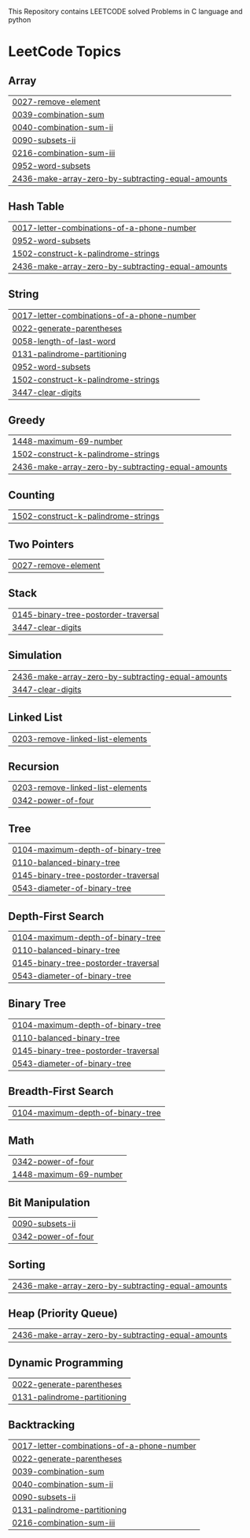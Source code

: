 This Repository contains LEETCODE solved Problems in C language
and python

<!---LeetCode Topics Start-->
# LeetCode Topics
## Array
|  |
| ------- |
| [0027-remove-element](https://github.com/Pradeep1234566/Leetcode/tree/master/0027-remove-element) |
| [0039-combination-sum](https://github.com/Pradeep1234566/Leetcode/tree/master/0039-combination-sum) |
| [0040-combination-sum-ii](https://github.com/Pradeep1234566/Leetcode/tree/master/0040-combination-sum-ii) |
| [0090-subsets-ii](https://github.com/Pradeep1234566/Leetcode/tree/master/0090-subsets-ii) |
| [0216-combination-sum-iii](https://github.com/Pradeep1234566/Leetcode/tree/master/0216-combination-sum-iii) |
| [0952-word-subsets](https://github.com/Pradeep1234566/Leetcode/tree/master/0952-word-subsets) |
| [2436-make-array-zero-by-subtracting-equal-amounts](https://github.com/Pradeep1234566/Leetcode/tree/master/2436-make-array-zero-by-subtracting-equal-amounts) |
## Hash Table
|  |
| ------- |
| [0017-letter-combinations-of-a-phone-number](https://github.com/Pradeep1234566/Leetcode/tree/master/0017-letter-combinations-of-a-phone-number) |
| [0952-word-subsets](https://github.com/Pradeep1234566/Leetcode/tree/master/0952-word-subsets) |
| [1502-construct-k-palindrome-strings](https://github.com/Pradeep1234566/Leetcode/tree/master/1502-construct-k-palindrome-strings) |
| [2436-make-array-zero-by-subtracting-equal-amounts](https://github.com/Pradeep1234566/Leetcode/tree/master/2436-make-array-zero-by-subtracting-equal-amounts) |
## String
|  |
| ------- |
| [0017-letter-combinations-of-a-phone-number](https://github.com/Pradeep1234566/Leetcode/tree/master/0017-letter-combinations-of-a-phone-number) |
| [0022-generate-parentheses](https://github.com/Pradeep1234566/Leetcode/tree/master/0022-generate-parentheses) |
| [0058-length-of-last-word](https://github.com/Pradeep1234566/Leetcode/tree/master/0058-length-of-last-word) |
| [0131-palindrome-partitioning](https://github.com/Pradeep1234566/Leetcode/tree/master/0131-palindrome-partitioning) |
| [0952-word-subsets](https://github.com/Pradeep1234566/Leetcode/tree/master/0952-word-subsets) |
| [1502-construct-k-palindrome-strings](https://github.com/Pradeep1234566/Leetcode/tree/master/1502-construct-k-palindrome-strings) |
| [3447-clear-digits](https://github.com/Pradeep1234566/Leetcode/tree/master/3447-clear-digits) |
## Greedy
|  |
| ------- |
| [1448-maximum-69-number](https://github.com/Pradeep1234566/Leetcode/tree/master/1448-maximum-69-number) |
| [1502-construct-k-palindrome-strings](https://github.com/Pradeep1234566/Leetcode/tree/master/1502-construct-k-palindrome-strings) |
| [2436-make-array-zero-by-subtracting-equal-amounts](https://github.com/Pradeep1234566/Leetcode/tree/master/2436-make-array-zero-by-subtracting-equal-amounts) |
## Counting
|  |
| ------- |
| [1502-construct-k-palindrome-strings](https://github.com/Pradeep1234566/Leetcode/tree/master/1502-construct-k-palindrome-strings) |
## Two Pointers
|  |
| ------- |
| [0027-remove-element](https://github.com/Pradeep1234566/Leetcode/tree/master/0027-remove-element) |
## Stack
|  |
| ------- |
| [0145-binary-tree-postorder-traversal](https://github.com/Pradeep1234566/Leetcode/tree/master/0145-binary-tree-postorder-traversal) |
| [3447-clear-digits](https://github.com/Pradeep1234566/Leetcode/tree/master/3447-clear-digits) |
## Simulation
|  |
| ------- |
| [2436-make-array-zero-by-subtracting-equal-amounts](https://github.com/Pradeep1234566/Leetcode/tree/master/2436-make-array-zero-by-subtracting-equal-amounts) |
| [3447-clear-digits](https://github.com/Pradeep1234566/Leetcode/tree/master/3447-clear-digits) |
## Linked List
|  |
| ------- |
| [0203-remove-linked-list-elements](https://github.com/Pradeep1234566/Leetcode/tree/master/0203-remove-linked-list-elements) |
## Recursion
|  |
| ------- |
| [0203-remove-linked-list-elements](https://github.com/Pradeep1234566/Leetcode/tree/master/0203-remove-linked-list-elements) |
| [0342-power-of-four](https://github.com/Pradeep1234566/Leetcode/tree/master/0342-power-of-four) |
## Tree
|  |
| ------- |
| [0104-maximum-depth-of-binary-tree](https://github.com/Pradeep1234566/Leetcode/tree/master/0104-maximum-depth-of-binary-tree) |
| [0110-balanced-binary-tree](https://github.com/Pradeep1234566/Leetcode/tree/master/0110-balanced-binary-tree) |
| [0145-binary-tree-postorder-traversal](https://github.com/Pradeep1234566/Leetcode/tree/master/0145-binary-tree-postorder-traversal) |
| [0543-diameter-of-binary-tree](https://github.com/Pradeep1234566/Leetcode/tree/master/0543-diameter-of-binary-tree) |
## Depth-First Search
|  |
| ------- |
| [0104-maximum-depth-of-binary-tree](https://github.com/Pradeep1234566/Leetcode/tree/master/0104-maximum-depth-of-binary-tree) |
| [0110-balanced-binary-tree](https://github.com/Pradeep1234566/Leetcode/tree/master/0110-balanced-binary-tree) |
| [0145-binary-tree-postorder-traversal](https://github.com/Pradeep1234566/Leetcode/tree/master/0145-binary-tree-postorder-traversal) |
| [0543-diameter-of-binary-tree](https://github.com/Pradeep1234566/Leetcode/tree/master/0543-diameter-of-binary-tree) |
## Binary Tree
|  |
| ------- |
| [0104-maximum-depth-of-binary-tree](https://github.com/Pradeep1234566/Leetcode/tree/master/0104-maximum-depth-of-binary-tree) |
| [0110-balanced-binary-tree](https://github.com/Pradeep1234566/Leetcode/tree/master/0110-balanced-binary-tree) |
| [0145-binary-tree-postorder-traversal](https://github.com/Pradeep1234566/Leetcode/tree/master/0145-binary-tree-postorder-traversal) |
| [0543-diameter-of-binary-tree](https://github.com/Pradeep1234566/Leetcode/tree/master/0543-diameter-of-binary-tree) |
## Breadth-First Search
|  |
| ------- |
| [0104-maximum-depth-of-binary-tree](https://github.com/Pradeep1234566/Leetcode/tree/master/0104-maximum-depth-of-binary-tree) |
## Math
|  |
| ------- |
| [0342-power-of-four](https://github.com/Pradeep1234566/Leetcode/tree/master/0342-power-of-four) |
| [1448-maximum-69-number](https://github.com/Pradeep1234566/Leetcode/tree/master/1448-maximum-69-number) |
## Bit Manipulation
|  |
| ------- |
| [0090-subsets-ii](https://github.com/Pradeep1234566/Leetcode/tree/master/0090-subsets-ii) |
| [0342-power-of-four](https://github.com/Pradeep1234566/Leetcode/tree/master/0342-power-of-four) |
## Sorting
|  |
| ------- |
| [2436-make-array-zero-by-subtracting-equal-amounts](https://github.com/Pradeep1234566/Leetcode/tree/master/2436-make-array-zero-by-subtracting-equal-amounts) |
## Heap (Priority Queue)
|  |
| ------- |
| [2436-make-array-zero-by-subtracting-equal-amounts](https://github.com/Pradeep1234566/Leetcode/tree/master/2436-make-array-zero-by-subtracting-equal-amounts) |
## Dynamic Programming
|  |
| ------- |
| [0022-generate-parentheses](https://github.com/Pradeep1234566/Leetcode/tree/master/0022-generate-parentheses) |
| [0131-palindrome-partitioning](https://github.com/Pradeep1234566/Leetcode/tree/master/0131-palindrome-partitioning) |
## Backtracking
|  |
| ------- |
| [0017-letter-combinations-of-a-phone-number](https://github.com/Pradeep1234566/Leetcode/tree/master/0017-letter-combinations-of-a-phone-number) |
| [0022-generate-parentheses](https://github.com/Pradeep1234566/Leetcode/tree/master/0022-generate-parentheses) |
| [0039-combination-sum](https://github.com/Pradeep1234566/Leetcode/tree/master/0039-combination-sum) |
| [0040-combination-sum-ii](https://github.com/Pradeep1234566/Leetcode/tree/master/0040-combination-sum-ii) |
| [0090-subsets-ii](https://github.com/Pradeep1234566/Leetcode/tree/master/0090-subsets-ii) |
| [0131-palindrome-partitioning](https://github.com/Pradeep1234566/Leetcode/tree/master/0131-palindrome-partitioning) |
| [0216-combination-sum-iii](https://github.com/Pradeep1234566/Leetcode/tree/master/0216-combination-sum-iii) |
<!---LeetCode Topics End-->